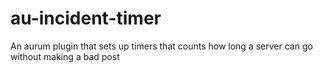 # au-incident-timer
An aurum plugin that sets up timers that counts how long a server can go without making a bad post
